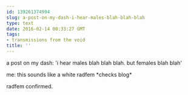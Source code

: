 ```yaml
---
id: 139261374994
slug: a-post-on-my-dash-i-hear-males-blah-blah-blah
type: text
date: 2016-02-14 00:33:27 GMT
tags:
- transmissions from the void
title: ''
---
```


a post on my dash: 'i hear males blah blah blah. but females blah blah'

me: this sounds like a white radfem \*checks blog\* 

radfem confirmed.